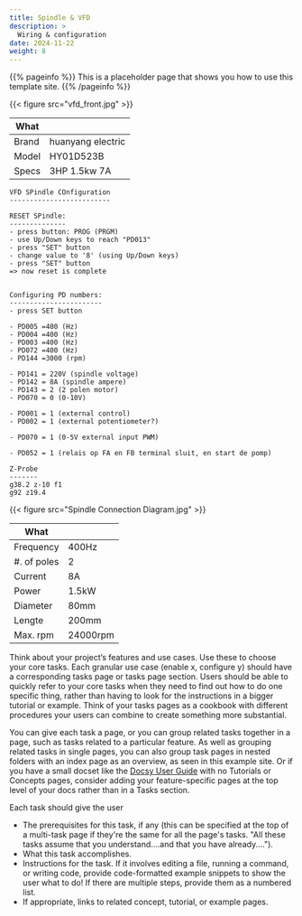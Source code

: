 ```yaml
---
title: Spindle & VFD
description: >
  Wiring & configuration
date: 2024-11-22
weight: 8
---
```


{{% pageinfo %}}
This is a placeholder page that shows you how to use this template site.
{{% /pageinfo %}}

{{< figure src="vfd_front.jpg" >}}

| What  |                   |
| ----- | ----------------- |
| Brand | huanyang electric |
| Model | HY01D523B         |
| Specs | 3HP 1.5kw 7A      |

```
VFD SPindle COnfiguration
-------------------------

RESET SPindle:
--------------
- press button: PROG (PRGM)
- use Up/Down keys to reach "PD013"
- press "SET" button
- change value to '8' (using Up/Down keys)
- press "SET" button
=> now reset is complete


Configuring PD numbers:
-----------------------
- press SET button

- PD005 =400 (Hz)
- PD004 =400 (Hz)
- PD003 =400 (Hz)
- PD072 =400 (Hz)
- PD144 =3000 (rpm)

- PD141 = 220V (spindle voltage)
- PD142 = 8A (spindle ampere)
- PD143 = 2 (2 polen motor)
- PD070 = 0 (0-10V)

- PD001 = 1 (external control)
- PD002 = 1 (external potentiometer?)

- PD070 = 1 (0-5V external input PWM)

- PD052 = 1 (relais op FA en FB terminal sluit, en start de pomp)
```

```
Z-Probe
-------
g38.2 z-10 f1
g92 z19.4
```

{{< figure src="Spindle Connection Diagram.jpg" >}}

| What        |          |
| ----------- | -------- |
| Frequency   | 400Hz    |
| #. of poles | 2        |
| Current     | 8A       |
| Power       | 1.5kW    |
| Diameter    | 80mm     |
| Lengte      | 200mm    |
| Max. rpm    | 24000rpm |

Think about your project’s features and use cases. Use these to choose your core tasks. Each granular use case (enable x, configure y) should have a corresponding tasks page or tasks page section. Users should be able to quickly refer to your core tasks when they need to find out how to do one specific thing, rather than having to look for the instructions in a bigger tutorial or example. Think of your tasks pages as a cookbook with different procedures your users can combine to create something more substantial.

You can give each task a page, or you can group related tasks together in a page, such as tasks related to a particular feature. As well as grouping related tasks in single pages, you can also group task pages in nested folders with an index page as an overview, as seen in this example site. Or if you have a small docset like the [Docsy User Guide](https://docsy.dev/docs/) with no Tutorials or Concepts pages, consider adding your feature-specific pages at the top level of your docs rather than in a Tasks section.

Each task should give the user

- The prerequisites for this task, if any (this can be specified at the top of a multi-task page if they're the same for all the page's tasks. "All these tasks assume that you understand....and that you have already....").
- What this task accomplishes.
- Instructions for the task. If it involves editing a file, running a command, or writing code, provide code-formatted example snippets to show the user what to do! If there are multiple steps, provide them as a numbered list.
- If appropriate, links to related concept, tutorial, or example pages.
